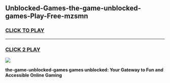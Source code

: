 
## Unblocked-Games-the-game-unblocked-games-Play-Free-mzsmn
<h3>
<a href="https://premium76.site?title=the-game-unblocked-games&ref=18A">CLICK TO PLAY</a></h3>
<hr>

<h3>
<a href="https://premium76.site?title=the-game-unblocked-games&ref=18A">CLICK 2 PLAY</a>
  
</h3>

<a href="https://premium76.site?title=the-game-unblocked-games&ref=18A"><img src="https://clearcache.store/games.png"></a>


**the-game-unblocked-games games unblocked: Your Gateway to Fun and Accessible Online Gaming**
